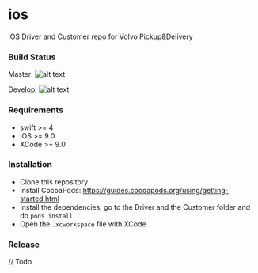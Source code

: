 # ios
iOS Driver and Customer repo for Volvo Pickup&amp;Delivery

### Build Status
Master: ![alt text](https://travis-ci.com/volvo-cars/ios.svg?token=pqTNF8RmrhqvQXPCcgH4&branch=master "Master Build status")

Develop: ![alt text](https://travis-ci.com/volvo-cars/ios.svg?token=pqTNF8RmrhqvQXPCcgH4&branch=development "Development Build status")

### Requirements
* swift >= 4
* iOS >= 9.0
* XCode >= 9.0

### Installation
* Clone this repository
* Install CocoaPods: https://guides.cocoapods.org/using/getting-started.html
* Install the dependencies, go to the Driver and the Customer folder and do `pods install`
* Open the `.xcworkspace` file with XCode

### Release
// Todo
